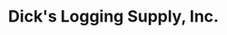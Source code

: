 ---
title: "Dick's Logging Supply, Inc."
url: /estacada/dicks-logging-supply-inc/
shop: agrarian
---